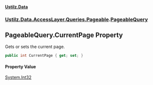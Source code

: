 #### [Ustilz.Data](index.md 'index')
### [Ustilz.Data.AccessLayer.Queries.Pageable](Ustilz.Data.AccessLayer.Queries.Pageable.md 'Ustilz.Data.AccessLayer.Queries.Pageable').[PageableQuery](Ustilz.Data.AccessLayer.Queries.Pageable.PageableQuery.md 'Ustilz.Data.AccessLayer.Queries.Pageable.PageableQuery')

## PageableQuery.CurrentPage Property

Gets or sets the current page.

```csharp
public int CurrentPage { get; set; }
```

#### Property Value
[System.Int32](https://docs.microsoft.com/en-us/dotnet/api/System.Int32 'System.Int32')